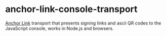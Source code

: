 # anchor-link-console-transport

[Anchor Link](https://github.com/greymass/anchor-link) transport that presents signing links and ascii QR codes to the JavaScript console, works in Node.js and browsers.
